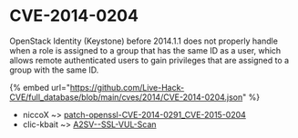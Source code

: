 # CVE-2014-0204

OpenStack Identity (Keystone) before 2014.1.1 does not properly handle when a role is assigned to a group that has the same ID as a user, which allows remote authenticated users to gain privileges that are assigned to a group with the same ID.

{% embed url="https://github.com/Live-Hack-CVE/full_database/blob/main/cves/2014/CVE-2014-0204.json" %}


* niccoX ~> [patch-openssl-CVE-2014-0291_CVE-2015-0204](https://zeste.alice-snow.ru/2014/database/cve-2014-0204/patch-openssl-cve-2014-0291_cve-2015-0204-niccox)
* clic-kbait ~> [A2SV--SSL-VUL-Scan](https://zeste.alice-snow.ru/2014/database/cve-2014-0204/a2sv--ssl-vul-scan-clic-kbait)